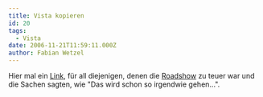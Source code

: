 ```yaml
---
title: Vista kopieren
id: 20
tags:
  - Vista
date: 2006-11-21T11:59:11.000Z
author: Fabian Wetzel
---
```


Hier mal ein [Link](http://www.golem.de/0611/49039.html), für all diejenigen, denen die [Roadshow](http://www.microsoft.com/germany/Events/launch2007/itpros/) zu teuer war und die Sachen sagten, wie "Das wird schon so irgendwie gehen...".
